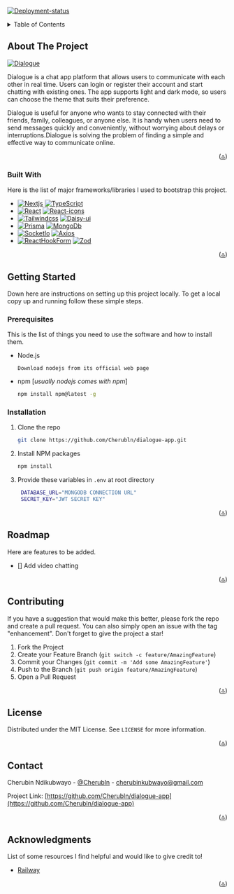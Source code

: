 [![Deployment-status]][Deployment-url]

<a name="readme-top"></a>

<!-- TABLE OF CONTENTS -->
<details>
  <summary>Table of Contents</summary>
  <ol>
    <li>
      <a href="#about-the-project">About The Project</a>
      <ul>
        <li><a href="#built-with">Built With</a></li>
      </ul>
    </li>
    <li>
      <a href="#getting-started">Getting Started</a>
      <ul>
        <li><a href="#prerequisites">Prerequisites</a></li>
        <li><a href="#installation">Installation</a></li>
      </ul>
    </li>
    <li><a href="#usage">Usage</a></li>
    <li><a href="#roadmap">Roadmap</a></li>
    <li><a href="#contributing">Contributing</a></li>
    <li><a href="#license">License</a></li>
    <li><a href="#contact">Contact</a></li>
    <li><a href="#acknowledgments">Acknowledgments</a></li>
  </ol>
</details>

<!-- ABOUT THE PROJECT -->

## About The Project

[![Dialogue][project-screenshot]][Deployment-url]

Dialogue is a chat app platform that allows users to communicate with each other in real time. Users can login or register their account and start chatting with existing ones. The app supports light and dark mode, so users can choose the theme that suits their preference.

Dialogue is useful for anyone who wants to stay connected with their friends, family, colleagues, or anyone else. It is handy when users need to send messages quickly and conveniently, without worrying about delays or interruptions.Dialogue is solving the problem of finding a simple and effective way to communicate online.

<p align="right">(<a href="#readme-top">&#x1F51D;</a>)</p>

### Built With

Here is the list of major frameworks/libraries I used to bootstrap this project.

- [![Nextjs]][Nextjs-url] [![TypeScript]][TypeScript-url]
- [![React][React.js]][React-url] [![React-icons]][React-icons-url]
- [![Tailwindcss]][Tailwindcss-url] [![Daisy-ui]][Daisy-ui-url]
- [![Prisma]][Prisma-url] [![MongoDb]][MongoDb-url]
- [![SocketIo]][SocketIo-url] [![Axios][axios]][Axios-url]
- [![ReactHookForm]][ReactHookForm-url] [![Zod]][Zod-url]

<p align="right">(<a href="#readme-top">&#x1F51D;</a>)</p>

<!-- GETTING STARTED -->

## Getting Started

Down here are instructions on setting up this project locally.
To get a local copy up and running follow these simple steps.

### Prerequisites

This is the list of things you need to use the software and how to install them.

- Node.js

  `Download nodejs from its official web page`

- npm [_usually nodejs comes with npm_]
  ```sh
  npm install npm@latest -g
  ```

### Installation

1. Clone the repo
   ```sh
   git clone https://github.com/Cherubln/dialogue-app.git
   ```
2. Install NPM packages
   ```sh
   npm install
   ```
3. Provide these variables in `.env` at root directory
   ```sh
    DATABASE_URL="MONGODB CONNECTION URL"
    SECRET_KEY="JWT SECRET KEY"
   ```

<p align="right">(<a href="#readme-top">&#x1F51D;</a>)</p>

<!-- ROADMAP -->

## Roadmap

Here are features to be added.

- [] Add video chatting

<p align="right">(<a href="#readme-top">&#x1F51D;</a>)</p>

<!-- CONTRIBUTING -->

## Contributing

If you have a suggestion that would make this better, please fork the repo and create a pull request. You can also simply open an issue with the tag "enhancement".
Don't forget to give the project a star!

1. Fork the Project
2. Create your Feature Branch (`git switch -c feature/AmazingFeature`)
3. Commit your Changes (`git commit -m 'Add some AmazingFeature'`)
4. Push to the Branch (`git push origin feature/AmazingFeature`)
5. Open a Pull Request

<p align="right">(<a href="#readme-top">&#x1F51D;</a>)</p>

<!-- LICENSE -->

## License

Distributed under the MIT License. See `LICENSE` for more information.

<p align="right">(<a href="#readme-top">&#x1F51D;</a>)</p>

<!-- CONTACT -->

## Contact

Cherubin Ndikubwayo - [@Cherubln](https://twitter.com/Cherubln) - cherubinkubwayo@gmail.com

Project Link: [https://github.com/Cherubln/dialogue-app](https://github.com/Cherubln/dialogue-app)

<p align="right" >(<a href="#readme-top">&#x1F51D;</a>)</p>

<!-- ACKNOWLEDGMENTS -->

## Acknowledgments

List of some resources I find helpful and would like to give credit to!

- [Railway](https://railway.app)

<p align="right">(<a href="#readme-top">&#x1F51D;</a>)</p>

<!-- MARKDOWN LINKS & IMAGES -->

[Project-screenshot]: https://res.cloudinary.com/cloudy-data/image/upload/v1702898553/mwoy8dgzdjvkzswv1pki.png
[React.js]: https://img.shields.io/badge/React-20232A?style=for-the-badge&logo=react&logoColor=61DAFB
[React-url]: https://reactjs.org/
[axios]: https://img.shields.io/badge/axios-5A29E4?style=for-the-badge&logo=Axios
[Axios-url]: https://axios-http.com/
[React-icons]: https://img.shields.io/badge/react_icons-20232A?style=for-the-badge&logo=react&logoColor=red
[React-icons-url]: https://react-icons.github.io/react-icons/
[Daisy-ui]: https://img.shields.io/badge/Daisy_UI-20232A?style=for-the-badge&logo=daisyui
[Daisy-ui-url]: https://daisyui.com/
[TypeScript]: https://img.shields.io/badge/TypeScript-20232A?style=for-the-badge&logo=typescript&logoColor=3178C6
[TypeScript-url]: https://www.typescriptlang.org/
[Nextjs]: https://img.shields.io/badge/Next.js-%23000000?style=for-the-badge&logo=nextdotjs
[Nextjs-url]: https://nextjs.org/
[Prisma]: https://img.shields.io/badge/Prisma-000?style=for-the-badge&logo=prisma
[Prisma-url]: https://www.prisma.io/
[MongoDb]: https://img.shields.io/badge/MongoDB-20232A?style=for-the-badge&logo=mongodb
[MongoDb-url]: https://www.mongodb.com/
[Tailwindcss]: https://img.shields.io/badge/tailwindcss-20232A?style=for-the-badge&logo=tailwindcss
[Tailwindcss-url]: https://tailwindcss.com
[ReactHookForm]: https://img.shields.io/badge/react_hook_form-20232A?style=for-the-badge&logo=reacthookform
[ReactHookForm-url]: https://react-hook-form.com
[Zod]: https://img.shields.io/badge/zod-20232A?style=for-the-badge&logo=zod&logoColor=blue
[Zod-url]: https://zod.dev
[SocketIo]: https://img.shields.io/badge/Socket.IO-20232A?style=for-the-badge&logo=socketdotio
[SocketIo-url]: https://www.socket.io/
[Deployment-status]: https://img.shields.io/badge/deployment-success-8A2BE2?logo=railway&labelColor=%238A2BE2&color=green
[Deployment-url]: https://dialogue-app-production.up.railway.app
